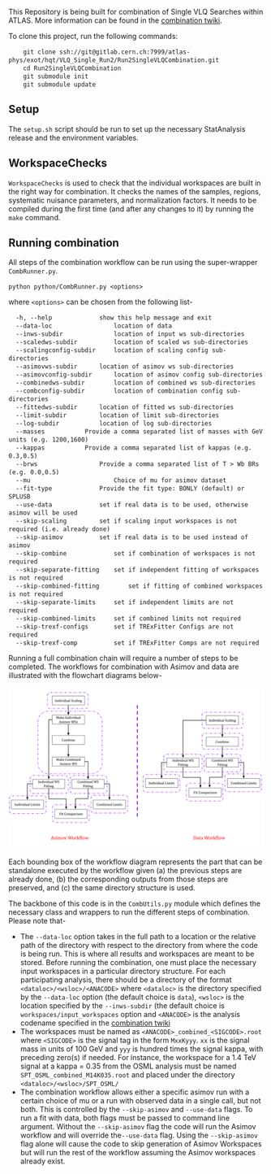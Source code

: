 This Repository is being built for combination of  Single VLQ Searches within ATLAS. More information can be found in the [combination twiki](https://twiki.cern.ch/twiki/bin/viewauth/AtlasProtected/SingleCombinationRun2).

To clone this project, run the following commands:

```
	git clone ssh://git@gitlab.cern.ch:7999/atlas-phys/exot/hqt/VLQ_Single_Run2/Run2SingleVLQCombination.git
	cd Run2SingleVLQCombination
	git submodule init
	git submodule update
```
## Setup
The `setup.sh` script should be run to set up the necessary StatAnalysis release and the environment variables.


## WorkspaceChecks

``WorkspaceChecks`` is used to check that the individual workspaces are built in the right way for combination. It checks the names of the samples, regions, systematic nuisance parameters, and normalization factors. It needs to be compiled during the first time (and after any changes to it) by running the `make` command.


## Running combination

All steps of the combination workflow can be run using the super-wrapper `CombRunner.py`. 

```
python python/CombRunner.py <options>
```
where `<options>` can be chosen from the following list-

```
  -h, --help			 show this help message and exit
  --data-loc		     	 location of data
  --inws-subdir         	 location of input ws sub-directories
  --scaledws-subdir     	 location of scaled ws sub-directories
  --scalingconfig-subdir	 location of scaling config sub-directories
  --asimovws-subdir		 location of asimov ws sub-directories
  --asimovconfig-subdir		 location of asimov config sub-directories
  --combinedws-subdir		 location of combined ws sub-directories
  --combconfig-subdir		 location of combination config sub-directories
  --fittedws-subdir		 location of fitted ws sub-directories
  --limit-subdir		 location of limit sub-directories
  --log-subdir			 location of log sub-directories
  --masses			 Provide a comma separated list of masses with GeV units (e.g. 1200,1600)
  --kappas			 Provide a comma separated list of kappas (e.g. 0.3,0.5)
  --brws	    		 Provide a comma separated list of T > Wb BRs (e.g. 0.0,0.5)
  --mu	                	 Choice of mu for asimov dataset
  --fit-type			 Provide the fit type: BONLY (default) or SPLUSB
  --use-data			 set if real data is to be used, otherwise asimov will be used
  --skip-scaling		 set if scaling input workspaces is not required (i.e. already done)
  --skip-asimov			 set if real data is to be used instead of asimov
  --skip-combine          	 set if combination of workspaces is not required
  --skip-separate-fitting	 set if independent fitting of workspaces is not required
  --skip-combined-fitting        set if fitting of combined workspaces is not required
  --skip-separate-limits  	 set if independent limits are not required
  --skip-combined-limits  	 set if combined limits not required
  --skip-trexf-configs    	 set if TRExFitter Configs are not required
  --skip-trexf-comp       	 set if TRExFitter Comps are not required
```
Running a full combination chain will require a number of steps to be completed. The workflows for combination with Asimov and data are illustrated with the flowchart diagrams below-

![Combination workflow](workflows.png)

Each bounding box of the workflow diagram represents the part that can be standalone executed by the workflow given (a) the previous steps are already done, (b) the corresponding outputs from those steps are preserved, and (c) the same directory structure is used.

The backbone of this code is in the `CombUtils.py` module which defines the necessary class and wrappers to run the different steps of combination. Please note that-

- The `--data-loc` option takes in the full path to a location or the relative path of the directory with respect to the directory from where the code is being run. This is where all results and workspaces are meant to be stored. Before running the combination, one must place the necessary input workspaces in a particular directory structure. For each participating analysis, there should be a directory of the format `<dataloc>/<wsloc>/<ANACODE>` where `<dataloc>` is the directory specified by the `--data-loc` option (the default choice is `data`), `<wsloc>` is the location specified by the `--inws-subdir` (the default choice is `workspaces/input_workspaces` option  and `<ANACODE>` is the analysis codename specified in the [combination twiki](https://twiki.cern.ch/twiki/bin/viewauth/AtlasProtected/SingleCombinationRun2)
- The workspaces must be named as `<ANACODE>_combined_<SIGCODE>.root` where `<SIGCODE>` is the signal tag in the form `MxxKyyy`. `xx` is the signal mass in units of 100 GeV and `yyy` is hundred times the signal kappa, with preceding zero(s) if needed. For instance, the workspace for a 1.4 TeV signal at a kappa = 0.35 from the OSML analysis must be named `SPT_OSML_combined_M14K035.root` and placed under the directory `<dataloc>/<wsloc>/SPT_OSML/`
- The combination workflow allows either a specific asimov run with a certain choice of mu or a run with observed data in a single call, but not both. This is controlled by the `--skip-asimov` and `--use-data` flags. To run a  fit with data, both flags must be passed to command line argument.  Without the `--skip-asimov` flag the code will run the Asimov workflow and will override the`--use-data` flag. Using the `--skip-asimov` flag alone will cause the code to skip generation of Asimov Workspaces but will run the rest of the workflow assuming the Asimov workspaces already exist.
